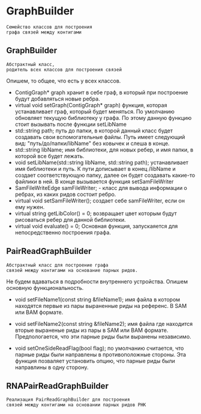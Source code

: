 # GraphBuilder
    Семейство классов для построения 
    графа связей между контигами

## GraphBuilder
    Абстрактный класс, 
    родитель всех классов для построения связей
Опишем, то общее, что есть у всех классов. 
* ContigGraph* graph хранит в себе граф, в который 
при построение будут добавляться новые ребра.  
* virtual void setGraph(ContigGraph* graph) функция, 
которая устанавливает граф, который будет меняться. По 
умолчанию обновляет текущую библиотеку у графа. По этому
данную функцию стоит вызывать после функции setLibName
* std::string path; путь до папки, в которой данный класс 
будет создавать свои вспомогательные файлы. Путь имеет 
следующий вид: "путь/до/папки/libName" без ковычек и слеша 
 в конце. 
* std::string libName; имя библиотеки, для новых ребер, и имя 
папки, в которой все будет лежать. 
* void setLibName(std::string libName, std::string path); 
устанавливает имя библиотеки и путь. К пути дописывает в 
 конец /libName и создает соответствующую папку, 
 далее он будет создавать какие-то файлики в ней. 
 В конце вызывается функция setSamFileWriter
* SamFileWriteEdge samFileWriter; - класс для вывода 
информации о ребрах, из каких ридов состоит ребро.
* virtual void setSamFileWriter(); создает себе samFileWriter, 
если он ему нужен. 
* virtual string getLibColor() = 0; возвращает 
цвет которым будут рисоваться ребер для данной библиотеки. 
* virtual void evaluate() = 0; Основная функция, запускаяется 
 для непосредственно построения графа. 
 
## PairReadGraphBuilder
    Абстрактный класс для построение графа 
    связей между контигами на основание парных ридов. 
    
Не будем вдаваться в подробности внутреннего устройства.
Опишем основную функциональность. 
* void setFileName1(const string &fileName1); имя файла в котором 
находятся первые из пары выраненные риды на референс. 
В SAM или BAM формате. 

* void setFileName2(const string &fileName2); имя файла где
находится вторые выраненые риды из пары в SAM или BAM
формате. Предпологается, что эти парные риды были 
выранены независимо. 

* void setOneSideReadFlag(bool flag); по умолчанию считается, 
что парные риды были направлены в противоположные стороны. 
Эта функция позваляет установить опцию, что парные риды были 
направлины в одну сторону. 

## RNAPairReadGraphBuilder
    Реализация PairReadGraphBuilder для построения 
    связей между контигами на основании парных ридов РНК